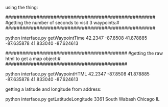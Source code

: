 using the thing:

#####################################################
#getting the number of seconds to visit 3 waypoints:#
#####################################################

python interface.py getWaypointTime 42.2347 -87.8508 41.878885 -87.635878 41.833040 -87.624613 

###########################################
#getting the raw html to get a map object:#
###########################################

python interface.py getWaypointHTML 42.2347 -87.8508 41.878885 -87.635878 41.833040 -87.624613 


getting a latitude and longitude from address:

python interface.py getLatitudeLongitude 3361 South Wabash Chicago IL
